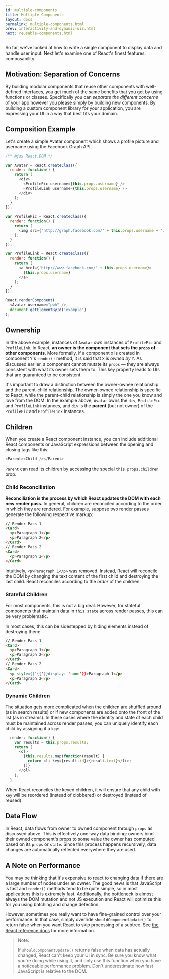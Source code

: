 ```yaml
---
id: multiple-components
title: Multiple Components
layout: docs
permalink: multiple-components.html
prev: interactivity-and-dynamic-uis.html
next: reusable-components.html
---
```


So far, we've looked at how to write a single component to display data and
handle user input. Next let's examine one of React's finest features:
composability.


## Motivation: Separation of Concerns

By building modular components that reuse other components with well-defined
interfaces, you get much of the same benefits that you get by using functions
or classes. Specifically you can *separate the different concerns* of your app
however you please simply by building new components. By building a custom
component library for your application, you are expressing your UI in a way
that best fits your domain.


## Composition Example

Let's create a simple Avatar component which shows a profile picture and
username using the Facebook Graph API.

```javascript
/** @jsx React.DOM */

var Avatar = React.createClass({
  render: function() {
    return (
      <div>
        <ProfilePic username={this.props.username} />
        <ProfileLink username={this.props.username} />
      </div>
    );
  }
});

var ProfilePic = React.createClass({
  render: function() {
    return (
      <img src={'http://graph.facebook.com/' + this.props.username + '/picture'} />
    );
  }
});

var ProfileLink = React.createClass({
  render: function() {
    return (
      <a href={'http://www.facebook.com/' + this.props.username}>
        {this.props.username}
      </a>
    );
  }
});

React.renderComponent(
  <Avatar username="pwh" />,
  document.getElementById('example')
);
```


## Ownership

In the above example, instances of `Avatar` *own* instances of `ProfilePic` and
`ProfileLink`. In React, **an owner is the component that sets the `props` of
other components**. More formally, if a component `X` is created in component
`Y`'s `render()` method, it is said that `X` is *owned by* `Y`. As discussed
earlier, a component cannot mutate its `props` — they are always consistent
with what its owner sets them to. This key property leads to UIs that are
guaranteed to be consistent.

It's important to draw a distinction between the owner-ownee relationship and
the parent-child relationship. The owner-ownee relationship is specific to
React, while the parent-child relationship is simply the one you know and love
from the DOM. In the example above, `Avatar` owns the `div`, `ProfilePic` and
`ProfileLink` instances, and `div` is the **parent** (but not owner) of the
`ProfilePic` and `ProfileLink` instances.


## Children

When you create a React component instance, you can include additional React
components or JavaScript expressions between the opening and closing tags like
this:

```javascript
<Parent><Child /></Parent>
```

`Parent` can read its children by accessing the special `this.props.children`
prop.


### Child Reconciliation

**Reconciliation is the process by which React updates the DOM with each new
render pass.** In general, children are reconciled according to the order in
which they are rendered. For example, suppose two render passes generate the
following respective markup:

```html
// Render Pass 1
<Card>
  <p>Paragraph 1</p>
  <p>Paragraph 2</p>
</Card>
// Render Pass 2
<Card>
  <p>Paragraph 2</p>
</Card>
```

Intuitively, `<p>Paragraph 1</p>` was removed. Instead, React will reconcile
the DOM by changing the text content of the first child and destroying the last
child. React reconciles according to the *order* of the children.


### Stateful Children

For most components, this is not a big deal. However, for stateful components
that maintain data in `this.state` across render passes, this can be very
problematic.

In most cases, this can be sidestepped by hiding elements instead of destroying
them:

```html
// Render Pass 1
<Card>
  <p>Paragraph 1</p>
  <p>Paragraph 2</p>
</Card>
// Render Pass 2
<Card>
  <p style={{'{{'}}display: 'none'}}>Paragraph 1</p>
  <p>Paragraph 2</p>
</Card>
```


### Dynamic Children

The situation gets more complicated when the children are shuffled around (as
in search results) or if new components are added onto the front of the list
(as in streams). In these cases where the identity and state of each child must
be maintained across render passes, you can uniquely identify each child by
assigning it a `key`:

```javascript
  render: function() {
    var results = this.props.results;
    return (
      <ol>
        {this.results.map(function(result) {
          return <li key={result.id}>{result.text}</li>;
        })}
      </ol>
    );
  }
```

When React reconciles the keyed children, it will ensure that any child with
`key` will be reordered (instead of clobbered) or destroyed (instead of
reused).


## Data Flow

In React, data flows from owner to owned component through `props` as discussed
above. This is effectively one-way data binding: owners bind their owned
component's props to some value the owner has computed based on its `props` or
`state`. Since this process happens recursively, data changes are automatically
reflected everywhere they are used.


## A Note on Performance

You may be thinking that it's expensive to react to changing data if there are
a large number of nodes under an owner. The good news is that JavaScript is
fast and `render()` methods tend to be quite simple, so in most applications
this is extremely fast. Additionally, the bottleneck is almost always the DOM
mutation and not JS execution and React will optimize this for you using
batching and change detection.

However, sometimes you really want to have fine-grained control over your
performance. In that case, simply override `shouldComponentUpdate()` to return
false when you want React to skip processing of a subtree. See [the React
reference docs](component-specs.html) for more information.

> Note:
>
> If `shouldComponentUpdate()` returns false when data has actually changed,
> React can't keep your UI in sync. Be sure you know what you're doing while
> using it, and only use this function when you have a noticeable performance
> problem. Don't underestimate how fast JavaScript is relative to the DOM.
